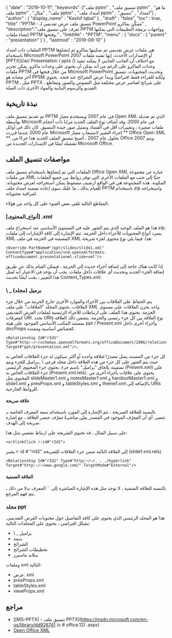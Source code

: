{
  "date" : "2019-10-11",
  "keywords" :["ملف pptm" , "تنسيق ملف pptm" , "ما هو ملف pptm" , "ملف" , "مثال pptm" , "امتداد ملف pptm" , "امتداد" , "تنسيق"] ,
  "author" : {
    "display_name" : "Kashif Iqbal"
} ,
  "draft" : "false",
  "toc" : true,
  "title" :"PPTM - تنسيق ملف عرض تقديمي لـ PowerPoint ممكّن بماكرو" ,
  "description":"تعرف على تنسيق ملف PPTM وواجهات برمجة التطبيقات التي يمكنها إنشاء ملفات PPTM وفتحها." ,
  "linktitle" : "PPTM",
  "menu" : {
    "docs" : {
      "parent" : "presentation"
}
} ,
  "lastmod" : "2019-09-10"
}

الملفات ذات امتداد PPTM هي ملفات عرض تقديمي تم تمكينها بماكرو تم إنشاؤها باستخدام Microsoft PowerPoint 2007 أو الإصدارات الأحدث. إنها تشبه ملفات [PPTX](/ar/ Presentation / pptx /) مع اختلاف أن الجانب الجانبي لا يمكنه تنفيذ وحدات الماكرو على الرغم من أنه يمكن أن يحتوي على وحدات ماكرو. يمكن تحرير ملفات PPTM من خلال فتحها في Microsoft PowerPoint وتحديث المحتويات. تنسيق آخر مشابه هو PPSM ولكنه للقراءة فقط افتراضيًا ويبدأ عرض الشرائح عند فتحه. يحتوي PPTM ، مثل PPTX ، على شرائح لعناصر عرض مختلفة مثل النصوص والصور ومقاطع الفيديو والرسوم البيانية والمواد الأخرى ذات الصلة.

## نبذة تاريخية ##

تم تقديم تنسيق ملف PPTM في عام 2007 ويستخدم معيار Open XML الذي تم تعديله بواسطة Microsoft في عام 2000. وقد أضاف نوع الملف الجديد مزايا ذات أحجام ملفات صغيرة ، وتغييرات أقل في الفساد وتمثيل صور جيدة التنسيق. كان ذلك في أوائل عام 2000 عندما قررت Microsoft إجراء التغيير لاستيعاب معيار ** Office Open XML **. بحلول عام 2007 ، أصبح تنسيق الملف الجديد هذا جزءًا من Office 2007 ويتم تشغيله أيضًا في الإصدارات الجديدة من Microsoft Office.

## مواصفات تنسيق الملف ##

الملفات التي تم إنشاؤها باستخدام تنسيق ملف Office Open XML عبارة عن مجموعة من ملفات XML جنبًا إلى جنب مع الملفات الأخرى التي توفر روابط بين جميع الملفات المكونة. هذه المجموعة هي في الواقع أرشيف مضغوط يمكن استخراجه لعرض محتوياته. للقيام بذلك ، ما عليك سوى إعادة تسمية امتداد ملف PPTM باستخدام zip واستخراجه لمراقبة محتوياته.

المقاطع التالية تلقي بعض الضوء على كل واحد من هؤلاء.

### [أنواع_المحتوى] .xml ###

هذا هو الملف الوحيد الذي يتم العثور عليه في المستوى الأساسي عند استخراج ملف zip. يسرد أنواع المحتويات للأجزاء داخل الحزمة. تتم الإشارة إلى كافة الإشارات إلى ملفات XML المضمنة في الحزمة في ملف XML هذا. فيما يلي نوع محتوى لجزء شريحة:
```
<Override PartName#"/ppt/slides/slide1.xml" ContentType#"application/vnd.openxmlformats-officedocument.presentationml.slide+xml"/>
```
إذا كانت هناك حاجة إلى إضافة أجزاء جديدة إلى الحزمة ، فيمكن القيام بذلك عن طريق إضافة الجزء الجديد وتحديث أي علاقات داخل ملفات. يجب أن يؤخذ في الاعتبار أنه لمثل هذا التغيير ، يجب أيضًا تحديث Content_Types.xml.

### \ _ برميل (مجلد) ###

يتم الحفاظ على العلاقات بين الأجزاء والموارد الأخرى خارج الحزمة من خلال جزء العلاقات. يحتوي المجلد "العلاقات" على ملف XML واحد يخزن العلاقات على مستوى الحزمة. يحتوي هذا الملف على ارتباطات للأجزاء الرئيسية لملفات العرض التقديمي كمعرفات URI. تحدد URIs نوع العلاقة بين كل جزء رئيسي والحزمة. يتضمن ذلك العلاقة بمستند المكتب الأساسي الموجود على هيئة ppt / Present.xml وأجزاء أخرى داخل docProps كخصائص أساسية وممتدة.
```
<Relationship Id#"rId1" Type#"http:~/~/schemas.openxmlformats.org/officeDocument/2006/relationships/officeDocument" Target#"ppt/presentation.xml"/>.
```
كل جزء من المستند يمثل مصدرًا لعلاقة واحدة أو أكثر سيكون له جزء العلاقات الخاص به حيث يتم العثور على كل جزء من هذه العلاقة داخل مجلد فرعي \ _براميل للجزء ويتم تسميته بإلحاق "براميل" باسم جزء. يحتوي جزء المحتوى الرئيسي (Present.xml) على جزء العلاقات الخاص به (Present.xml.rels). يحتوي على علاقات بأجزاء أخرى من المحتوى مثل slideMaster1.xml و notesMaster1.xml و handoutMaster1.xml و slide1.xml و presProps.xml و tableStyles.xml و theme1.xml بالإضافة إلى URIs للروابط الخارجية.

#### علاقة صريحة ####

بالنسبة للعلاقة الصريحة ، تتم الإشارة إلى المورد باستخدام سمة المعرف الخاصة بـ<Relationship> عنصر. أي أن المعرّف الموجود في المصدر يعيّن مباشرةً معرّف عنصر العلاقة ، مع إشارة صريحة إلى الهدف.

على سبيل المثال ، قد تحتوي الشريحة على ارتباط تشعبي مثل هذا:
```
<a:hlinkClick r:id#"rId2">
```
يشير r: id # "rId2" إلى العلاقة التالية ضمن جزء العلاقات للشريحة (slide1.xml.rels).
```
<Relationship Id#"rId2" Type#"http:~/~/. . ./hyperlink" Target#"http:~/~/www.google.com/" TargetMode#"External"/>
```
#### العلاقة الضمنية ####

بالنسبة للعلاقة الضمنية ، لا توجد مثل هذه الإشارة المباشرة إلى ``<Relationship> المعرف بدلا من ذلك ، يتم فهم المرجع.

### مجلد ppt ###

هذا هو المجلد الرئيسي الذي يحتوي على كافة التفاصيل حول محتويات العرض التقديمي. بشكل افتراضي ، يحتوي على المجلدات التالية:

* \ _ براميل
* سمة
* الشرائح
* تخطيطات الشرائح
* سلايد ماسترز

وملفات xml التالية:

* عرض. xml
* presProps.xml
* tableStyles.xml
* viewProps.xml

## مراجع ##

* [[MS-PPTX] - تنسيق ملف PPTX](https://msdn.microsoft.com/en-us/library/dd926741 (v # office.12) .aspx)
* [Open Office XML](http://officeopenxml.com/anatomyofOOXML-pptx.php)

